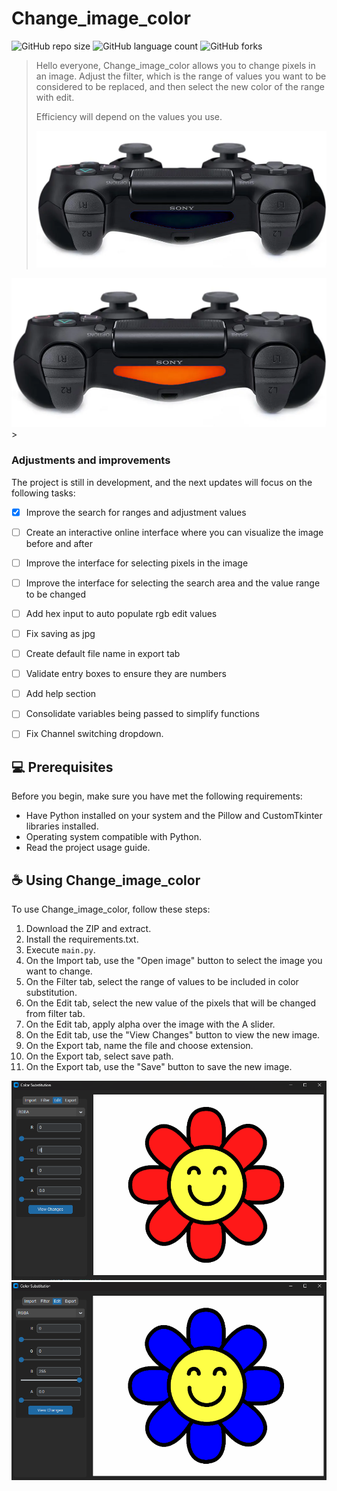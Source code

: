 # Change_image_color

![GitHub repo size](https://img.shields.io/github/repo-size/GabrielTrindade31/Change_image_color)
![GitHub language count](https://img.shields.io/github/languages/count/GabrielTrindade31/Change_image_color)
![GitHub forks](https://img.shields.io/github/forks/GabrielTrindade31/Change_image_color)


>Hello everyone, Change_image_color allows you to change pixels in an image. Adjust the filter, which is the range of values you want to be considered to be replaced, and then select the new color of the range with edit.
>
>Efficiency will depend on the values you use.
>
><img src="images/Controle_desligado.png" alt="DS4 LED off">


<img src="images/Controle_cor_vermelha.png" alt="Changed DS4 LED to red">
>

### Adjustments and improvements

The project is still in development, and the next updates will focus on the following tasks:

- [X] Improve the search for ranges and adjustment values
- [ ] Create an interactive online interface where you can visualize the image before and after
- [ ] Improve the interface for selecting pixels in the image
- [ ] Improve the interface for selecting the search area and the value range to be changed
- [ ] Add hex input to auto populate rgb edit values
- [ ] Fix saving as jpg
- [ ] Create default file name in export tab
- [ ] Validate entry boxes to ensure they are numbers
- [ ] Add help section
- [ ] Consolidate variables being passed to simplify functions
- [ ] Fix Channel switching dropdown.


## 💻 Prerequisites

Before you begin, make sure you have met the following requirements:

- Have Python installed on your system and the Pillow and CustomTkinter libraries installed.
- Operating system compatible with Python.
- Read the project usage guide.

## ☕ Using Change_image_color

To use Change_image_color, follow these steps:

1. Download the ZIP and extract.
2. Install the requirements.txt.
3. Execute `main.py`.
4. On the Import tab, use the "Open image" button to select the image you want to change.
5. On the Filter tab, select the range of values to be included in color substitution.
6. On the Edit tab, select the new value of the pixels that will be changed from filter tab.
7. On the Edit tab, apply alpha over the image with the A slider.
8. On the Edit tab, use the "View Changes" button to view the new image.
9. On the Export tab, name the file and choose extension.
10. On the Export tab, select save path.
11. On the Export tab, use the "Save" button to save the new image.

<img src="images/redPedals.png" alt="Original Image: flower with red pedals">
<img src="images/bluePedals.png" alt="Modified Image: flower with blue pedals">
